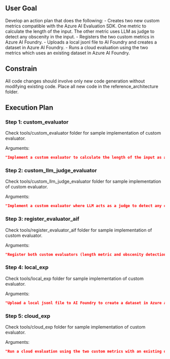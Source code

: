 ## User Goal
Develop an action plan that does the following:                    - Creates two new custom metrics compatible with the Azure AI Evaluation SDK. One metric to calculate the length of the input. The other metric uses LLM as judge to detect any obscenity in the input.                    - Registers the two custom metrics in Azure AI Foundry.                    - Uploads a local jsonl file to AI Foundry and creates a dataset in Azure AI Foundry.                    - Runs a cloud evaluation using the two metrics which uses an existing dataset in Azure AI Foundry.                    

## Constrain
All code changes should involve only new code generation without modifying existing code. Place all new code in the reference_architecture folder.

## Execution Plan
### Step 1: custom_evaluator

Check tools/custom_evaluator folder for sample implementation of custom evaluator.

Arguments:
```json
"Implement a custom evaluator to calculate the length of the input as a metric in the Azure AI Evaluation SDK."
```

### Step 2: custom_llm_judge_evaluator

Check tools/custom_llm_judge_evaluator folder for sample implementation of custom evaluator.

Arguments:
```json
"Implement a custom evaluator where LLM acts as a judge to detect any obscenity in the input."
```

### Step 3: register_evaluator_aif

Check tools/register_evaluator_aif folder for sample implementation of custom evaluator.

Arguments:
```json
"Register both custom evaluators (length metric and obscenity detection) in Azure AI Foundry."
```

### Step 4: local_exp

Check tools/local_exp folder for sample implementation of custom evaluator.

Arguments:
```json
"Upload a local jsonl file to AI Foundry to create a dataset in Azure AI Foundry."
```

### Step 5: cloud_exp

Check tools/cloud_exp folder for sample implementation of custom evaluator.

Arguments:
```json
"Run a cloud evaluation using the two custom metrics with an existing dataset in Azure AI Foundry."
```

